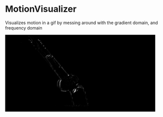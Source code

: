 # MotionVisualizer
Visualizes motion in a gif by messing around with the gradient domain, and frequency domain

![](Output/tv_grad.gif)
